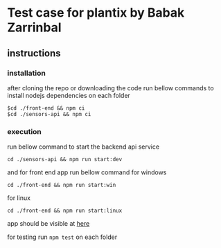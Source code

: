 # Test case for plantix by Babak Zarrinbal

## instructions
### installation
  after cloning the repo or downloading the code 
run bellow commands to install nodejs dependencies on each folder
```
$cd ./front-end && npm ci
$cd ./sensors-api && npm ci
```
### execution
run bellow command to start the backend api service 
```
cd ./sensors-api && npm run start:dev
```

and for front end app run bellow command
for windows
```
cd ./front-end && npm run start:win
```
for linux 
``` 
cd ./front-end && npm run start:linux
```
app should be visible at [here](http://localhost:3001)

for testing run ```npm test``` on each folder


